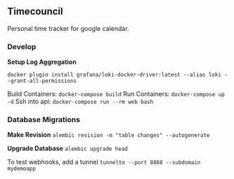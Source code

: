 ## Timecouncil

Personal time tracker for google calendar.

### Develop

**Setup Log Aggregation**

```
docker plugin install grafana/loki-docker-driver:latest --alias loki --grant-all-permissions
```

Build Containers: `docker-compose build`
Run Containers: `docker-compose up -d`
Ssh into api: `docker-compose run --rm web bash`

### Database Migrations

**Make Revision**
`alembic revision -m "table changes" --autogenerate`

**Upgrade Database**
`alembic upgrade head`

To test webhooks, add a tunnel `tunnelto --port 8888 --subdomain mydemoapp`
